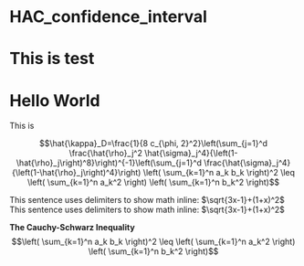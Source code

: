 # HAC_confidence_interval
# This is test
# Hello World
This is 

```math
\hat{\kappa}_D=\frac{1}{8 c_{\phi, 2}^2}\left(\sum_{j=1}^d \frac{\hat{\rho}_j^2 \hat{\sigma}_j^4}{\left(1-\hat{\rho}_j\right)^8}\right)^{-1}\left(\sum_{j=1}^d \frac{\hat{\sigma}_j^4}{\left(1-\hat{\rho}_j\right)^4}\right)

\left( \sum_{k=1}^n a_k b_k \right)^2 \leq \left( \sum_{k=1}^n a_k^2 \right) \left( \sum_{k=1}^n b_k^2 \right)
```

This sentence uses delimiters to show math inline:  $`\sqrt{3x-1}+(1+x)^2`$
This sentence uses delimiters to show math inline:  $\sqrt{3x-1}+(1+x)^2$

**The Cauchy-Schwarz Inequality**
$$\left( \sum_{k=1}^n a_k b_k \right)^2 \leq \left( \sum_{k=1}^n a_k^2 \right) \left( \sum_{k=1}^n b_k^2 \right)$$